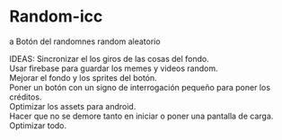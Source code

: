 # Random-icc
a
Botón del randomnes random aleatorio

IDEAS:
Sincronizar el los giros de las cosas del fondo.                                                                               
Usar firebase para guardar los memes y videos random.                                                                          
Mejorar el fondo y los sprites del botón.                                                                                       
Poner un botón con un signo de interrogación pequeño para poner los créditos.                                                   
Optimizar los assets para android.                                                                                             
Hacer que no se demore tanto en iniciar o poner una pantalla de carga.    													   
Optimizar todo.
